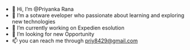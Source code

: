 - 👋 Hi, I’m @Priyanka Rana
- 👀 I’m a sotware eveloper who passionate about learning and exploring new technologies
- 🌱 I’m currently working on Expedien esolution
- 💞️ I’m looking for new Opportunity 
- 📫 you can reach me through priy8429@gmail.com

<!---
Priy8429/Priy8429 is a ✨ special ✨ repository because its `README.md` (this file) appears on your GitHub profile.
You can click the Preview link to take a look at your changes.
--->
